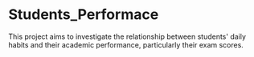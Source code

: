 # Students_Performace
This project aims to investigate the relationship between students' daily habits and their academic performance, particularly their exam scores.

